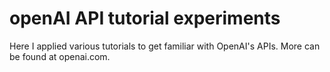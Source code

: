 # openAI API tutorial experiments

Here I applied various tutorials to get familiar with OpenAI's APIs. More can be found at openai.com.
